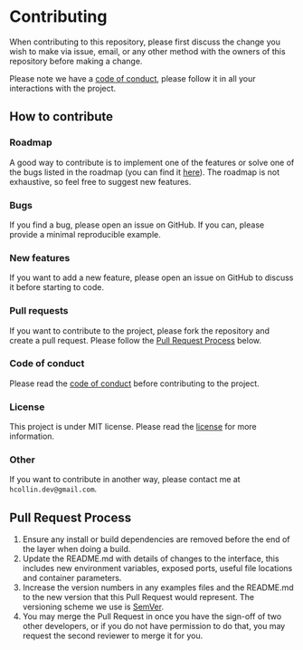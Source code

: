 # Contributing

When contributing to this repository, please first discuss the change you wish to make via issue,
email, or any other method with the owners of this repository before making a change.

Please note we have a [code of conduct](CODE_OF_CONDUCT.md), please follow it in all your interactions with the project.

## How to contribute
### Roadmap
A good way to contribute is to implement one of the features or solve one of the bugs listed in the roadmap (you can find it [here](README.md#roadmap)).
The roadmap is not exhaustive, so feel free to suggest new features.

### Bugs
If you find a bug, please open an issue on GitHub. If you can, please provide a minimal reproducible example.

### New features
If you want to add a new feature, please open an issue on GitHub to discuss it before starting to code.

### Pull requests
If you want to contribute to the project, please fork the repository and create a pull request. Please follow the [Pull Request Process](#pull-request-process) below.

### Code of conduct
Please read the [code of conduct](CODE_OF_CONDUCT.md) before contributing to the project.

### License
This project is under MIT license. Please read the [license](LICENSE.md) for more information.

### Other
If you want to contribute in another way, please contact me at `hcollin.dev@gmail.com`.


## Pull Request Process
1. Ensure any install or build dependencies are removed before the end of the layer when doing a
   build.
2. Update the README.md with details of changes to the interface, this includes new environment
   variables, exposed ports, useful file locations and container parameters.
3. Increase the version numbers in any examples files and the README.md to the new version that this
   Pull Request would represent. The versioning scheme we use is [SemVer](http://semver.org/).
4. You may merge the Pull Request in once you have the sign-off of two other developers, or if you
   do not have permission to do that, you may request the second reviewer to merge it for you.

